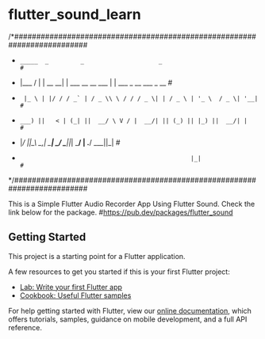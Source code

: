 # flutter_sound_learn

/*#########################################################################
*     _____  _         _                     _                            #
*    |___ / | | __  __| |  ___ __   __  ___ | |  ___   _ __    ___  _ __  #
*      |_ \ | |/ / / _` | / _ \\ \ / / / _ \| | / _ \ | '_ \  / _ \| '__| #
*     ___) ||   < | (_| ||  __/ \ V / |  __/| || (_) || |_) ||  __/| |    #
*    |____/ |_|\_\ \__,_| \___|  \_/   \___||_| \___/ | .__/  \___||_|    #
*                                                     |_|                 #
*/#########################################################################

This is a Simple Flutter Audio Recorder App Using Flutter Sound.
Check the link below for the package.
#https://pub.dev/packages/flutter_sound




## Getting Started

This project is a starting point for a Flutter application.

A few resources to get you started if this is your first Flutter project:

- [Lab: Write your first Flutter app](https://flutter.dev/docs/get-started/codelab)
- [Cookbook: Useful Flutter samples](https://flutter.dev/docs/cookbook)

For help getting started with Flutter, view our
[online documentation](https://flutter.dev/docs), which offers tutorials,
samples, guidance on mobile development, and a full API reference.
